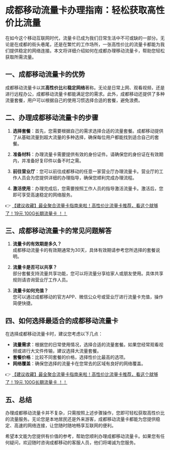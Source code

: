 # 成都移动流量卡办理指南：轻松获取高性价比流量

在如今这个移动互联网时代，流量卡已成为我们日常生活中不可或缺的一部分。无论是在成都的街头巷尾，还是在繁忙的工作场所，一张高性价比的流量卡都能为我们提供稳定的网络连接。本文将详细介绍如何在成都办理移动流量卡，帮助您轻松获取所需流量。

## 一、成都移动流量卡的优势

成都移动流量卡以其**高性价比**和**稳定网络**著称。无论是日常上网、观看视频，还是进行远程办公，成都移动流量卡都能满足您的需求。此外，成都移动还提供了多种流量套餐，用户可以根据自己的使用习惯选择合适的套餐，避免浪费。

## 二、办理成都移动流量卡的步骤

1. **选择套餐**：首先，您需要根据自己的需求选择合适的流量套餐。成都移动提供了从基础流量到超大流量的多种选择，确保每位用户都能找到适合自己的套餐。

2. **准备材料**：办理流量卡需要提供有效的身份证件。请确保您的身份证在有效期内，并准备好复印件以备不时之需。

3. **前往营业厅**：您可以前往成都移动的任意一家营业厅办理流量卡。营业厅的工作人员会为您提供详细的办理指导，确保您顺利完成办理流程。

4. **激活使用**：办理完成后，您需要按照工作人员的指导激活流量卡。激活后，您即可享受高速稳定的网络服务。

👉 [【建议收藏】最全聚合流量卡指南来啦！高性价比流量卡推荐，看这个就够了！19元 100G长期流量卡 ！！](https://bit.ly/Liuliangka)

## 三、成都移动流量卡的常见问题解答

1. **流量卡的有效期是多久？**  
   成都移动流量卡的有效期通常为30天，具体有效期请参考您所选择的套餐说明。

2. **流量卡是否可以共享？**  
   部分套餐支持流量共享功能，您可以将流量分享给家人或朋友使用。具体共享规则请咨询营业厅工作人员。

3. **流量卡如何充值？**  
   您可以通过成都移动的官方APP、微信公众号或营业厅进行流量卡充值，操作简便快捷。

## 四、如何选择最适合的成都移动流量卡

在选择成都移动流量卡时，建议您考虑以下几点：

- **流量需求**：根据您的日常使用情况，选择合适的流量套餐。如果您经常观看视频或进行大文件传输，建议选择大流量套餐。
- **套餐价格**：比较不同套餐的价格，选择性价比最高的选项。
- **网络覆盖**：确保您选择的流量卡在您常去的区域有良好的网络覆盖。

👉 [【建议收藏】最全聚合流量卡指南来啦！高性价比流量卡推荐，看这个就够了！19元 100G长期流量卡 ！！](https://bit.ly/Liuliangka)

## 五、总结

办理成都移动流量卡并不复杂，只需按照上述步骤操作，您即可轻松获取高性价比的流量服务。无论您是本地居民还是外来游客，成都移动流量卡都能为您提供稳定、高速的网络连接，让您随时随地畅享互联网的便利。

希望本文能为您提供有价值的参考，帮助您顺利办理成都移动流量卡。如果您有任何疑问，欢迎随时咨询成都移动的客服人员，他们将竭诚为您服务。